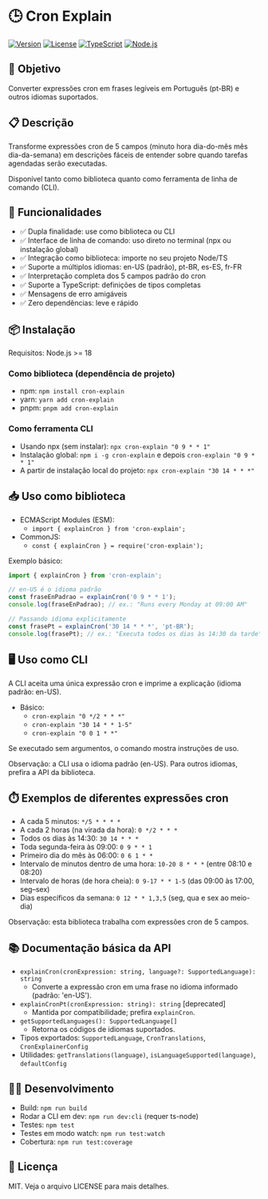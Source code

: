 # 🕒 Cron Explain

[![Version](https://img.shields.io/badge/version-1.0.0-blue.svg)](https://github.com/username/cron-explain)
[![License](https://img.shields.io/badge/license-MIT-green.svg)](LICENSE)
[![TypeScript](https://img.shields.io/badge/TypeScript-5.5.3-blue.svg)](https://www.typescriptlang.org/)
[![Node.js](https://img.shields.io/badge/Node.js-%3E%3D18.x-green.svg)](https://nodejs.org/)

## 🎯 Objetivo

Converter expressões cron em frases legíveis em Português (pt-BR) e outros idiomas suportados.

## 📋 Descrição

Transforme expressões cron de 5 campos (minuto hora dia-do-mês mês dia-da-semana) em descrições fáceis de entender sobre quando tarefas agendadas serão executadas.

Disponível tanto como biblioteca quanto como ferramenta de linha de comando (CLI).

## 🚀 Funcionalidades

- ✅ Dupla finalidade: use como biblioteca ou CLI
- ✅ Interface de linha de comando: uso direto no terminal (npx ou instalação global)
- ✅ Integração como biblioteca: importe no seu projeto Node/TS
- ✅ Suporte a múltiplos idiomas: en-US (padrão), pt-BR, es-ES, fr-FR
- ✅ Interpretação completa dos 5 campos padrão do cron
- ✅ Suporte a TypeScript: definições de tipos completas
- ✅ Mensagens de erro amigáveis
- ✅ Zero dependências: leve e rápido

## 📦 Instalação

Requisitos: Node.js >= 18

### Como biblioteca (dependência de projeto)
- npm: `npm install cron-explain`
- yarn: `yarn add cron-explain`
- pnpm: `pnpm add cron-explain`

### Como ferramenta CLI
- Usando npx (sem instalar): `npx cron-explain "0 9 * * 1"`
- Instalação global: `npm i -g cron-explain` e depois `cron-explain "0 9 * * 1"`
- A partir de instalação local do projeto: `npx cron-explain "30 14 * * *"`

## 📥 Uso como biblioteca

- ECMAScript Modules (ESM):
  - `import { explainCron } from 'cron-explain';`
- CommonJS:
  - `const { explainCron } = require('cron-explain');`

Exemplo básico:

```ts
import { explainCron } from 'cron-explain';

// en-US é o idioma padrão
const fraseEnPadrao = explainCron('0 9 * * 1');
console.log(fraseEnPadrao); // ex.: "Runs every Monday at 09:00 AM"

// Passando idioma explicitamente
const frasePt = explainCron('30 14 * * *', 'pt-BR');
console.log(frasePt); // ex.: "Executa todos os dias às 14:30 da tarde"
```

## 🖥️ Uso como CLI

A CLI aceita uma única expressão cron e imprime a explicação (idioma padrão: en-US).

- Básico:
  - `cron-explain "0 */2 * * *"`
  - `cron-explain "30 14 * * 1-5"`
  - `cron-explain "0 0 1 * *"`

Se executado sem argumentos, o comando mostra instruções de uso.

Observação: a CLI usa o idioma padrão (en-US). Para outros idiomas, prefira a API da biblioteca.

## ⏱️ Exemplos de diferentes expressões cron

- A cada 5 minutos: `*/5 * * * *`
- A cada 2 horas (na virada da hora): `0 */2 * * *`
- Todos os dias às 14:30: `30 14 * * *`
- Toda segunda-feira às 09:00: `0 9 * * 1`
- Primeiro dia do mês às 06:00: `0 6 1 * *`
- Intervalo de minutos dentro de uma hora: `10-20 8 * * *` (entre 08:10 e 08:20)
- Intervalo de horas (de hora cheia): `0 9-17 * * 1-5` (das 09:00 às 17:00, seg–sex)
- Dias específicos da semana: `0 12 * * 1,3,5` (seg, qua e sex ao meio-dia)

Observação: esta biblioteca trabalha com expressões cron de 5 campos.

## 📚 Documentação básica da API

- `explainCron(cronExpression: string, language?: SupportedLanguage): string`
  - Converte a expressão cron em uma frase no idioma informado (padrão: 'en-US').
- `explainCronPt(cronExpression: string): string` [deprecated]
  - Mantida por compatibilidade; prefira `explainCron`.
- `getSupportedLanguages(): SupportedLanguage[]`
  - Retorna os códigos de idiomas suportados.
- Tipos exportados: `SupportedLanguage`, `CronTranslations`, `CronExplainerConfig`
- Utilidades: `getTranslations(language)`, `isLanguageSupported(language)`, `defaultConfig`

## 🧑‍💻 Desenvolvimento
- Build: `npm run build`
- Rodar a CLI em dev: `npm run dev:cli` (requer ts-node)
- Testes: `npm test`
- Testes em modo watch: `npm run test:watch`
- Cobertura: `npm run test:coverage`

## 📄 Licença

MIT. Veja o arquivo LICENSE para mais detalhes.